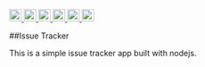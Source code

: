 <a href="https://issue-tracker-loku.herokuapp.com/">
  <img src="https://img.shields.io/badge/Online_at_Heroku-430098?logo=heroku"  height="22">
</a> 

<a href="https://nodejs.org/">
  <img src="https://img.shields.io/badge/Node.js-v12.18.4-grey?logo=Node.js&labelColor=339933&logoColor=white"  height="22">
</a> 

<a href="https://materializecss.com/">
  <img src="https://img.shields.io/badge/Materialize-v1.0.0-grey?logo=material%20design&labelColor=0081cb&logoColor=white"  height="22">
</a> 

<a href="https://www.mongodb.com/">
  <img src="https://img.shields.io/badge/MongoDB-v4.4-grey?logo=mongodb&labelColor=339933&logoColor=white"  height="22">
</a> 

<a href="https://www.npmjs.com/package/express">
  <img src="https://img.shields.io/badge/Express-v4.7.11-grey?logo=npm&labelColor=white&logoColor=white"  height="22">
</a> 

<a href="https://www.npmjs.com/package/express-handlebars">
  <img src="https://img.shields.io/badge/Express--HandleBars-v5.1.0-grey?logo=npm&labelColor=white&logoColor=white"  height="22">
</a> 



##Issue Tracker

This is a simple issue tracker app built with nodejs.
